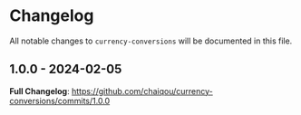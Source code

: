 # Changelog

All notable changes to `currency-conversions` will be documented in this file.

## 1.0.0 - 2024-02-05

**Full Changelog**: https://github.com/chaiqou/currency-conversions/commits/1.0.0
